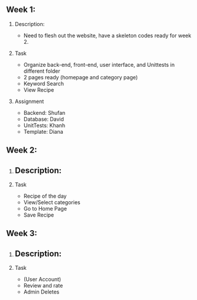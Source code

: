 Week 1:
-----------
1. Description:
   - Need to flesh out the website, have a skeleton codes ready for week 2.
   
2. Task
   - Organize back-end, front-end, user interface, and Unittests in different folder 
   - 2 pages ready (homepage and category page) 
   - Keyword Search
   - View Recipe
3. Assignment
   - Backend: Shufan
   - Database: David
   - UnitTests: Khanh
   - Template: Diana 

Week 2:
-----------
1. Description:
   - 
   
2. Task
   - Recipe of the day
   - View/Select categories
   - Go to Home Page
   - Save Recipe


Week 3:
-----------
1. Description:
   - 
   
2. Task
   - (User Account)
   - Review and rate
   - Admin Deletes
